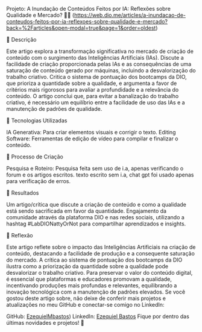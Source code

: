 Projeto: A Inundação de Conteúdos Feitos por IA: Reflexões sobre Qualidade e Mercado? 🤖🔗
(https://web.dio.me/articles/a-inundacao-de-conteudos-feitos-por-ia-reflexoes-sobre-qualidade-e-mercado?back=%2Farticles&open-modal=true&page=1&order=oldest)

📒 Descrição

Este artigo explora a transformação significativa no mercado de criação de conteúdo com o surgimento das Inteligências Artificiais (IAs). 
Discute a facilidade de criação proporcionada pelas IAs e as consequências de uma saturação de conteúdo gerado por máquinas, incluindo a desvalorização do trabalho criativo. 
Critica o sistema de pontuação dos bootcamps da DIO, que prioriza a quantidade sobre a qualidade, e argumenta a favor de critérios mais rigorosos para avaliar a profundidade e a relevância do conteúdo. 
O artigo conclui que, para evitar a banalização do trabalho criativo, é necessário um equilíbrio entre a facilidade de uso das IAs e a manutenção de padrões de qualidade.

🤖 Tecnologias Utilizadas

IA Generativa: Para criar elementos visuais e corrigir o texto.
Editing Software: Ferramentas de edição de vídeo para compilar e finalizar o conteúdo.

🧐 Processo de Criação

Pesquisa e Roteiro: Pesquisa feita sem uso de i.a, apenas verificando o forum e os artigos escritos. texto escrito sem i.a, chat gpt foi usado apenas para verificação de erros.


🚀 Resultados


Um artigo/crítica que discute a criação de conteúdo e como a qualidade está sendo sacrificada em favor da quantidade.
Engajamento da comunidade através da plataforma DIO e nas redes sociais, utilizando a hashtag #LabDIONattyOrNot para compartilhar aprendizados e insights.

💭 Reflexão

Este artigo reflete sobre o impacto das Inteligências Artificiais na criação de conteúdo, destacando a facilidade de produção e a consequente saturação do mercado. 
A crítica ao sistema de pontuação dos bootcamps da DIO ilustra como a priorização da quantidade sobre a qualidade pode desvalorizar o trabalho criativo. 
Para preservar o valor do conteúdo digital, é essencial que plataformas e educadores promovam a qualidade, incentivando produções mais profundas e relevantes, equilibrando a inovação tecnológica com a manutenção de padrões elevados.
Se você gostou deste artigo sobre, não deixe de conferir mais projetos e atualizações no meu GitHub e conectar-se comigo no LinkedIn:

GitHub: [EzequielMbastos](https://github.com/EzequielMbastos))
LinkedIn: [Ezequiel Bastos](www.linkedin.com/in/ezequiel-bastos-04908722a)
Fique por dentro das últimas novidades e projetos! 🚀
